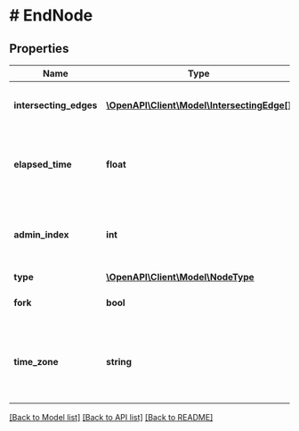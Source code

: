 # # EndNode

## Properties

Name | Type | Description | Notes
------------ | ------------- | ------------- | -------------
**intersecting_edges** | [**\OpenAPI\Client\Model\IntersectingEdge[]**](IntersectingEdge.md) | A set of edges intersecting this node. | [optional]
**elapsed_time** | **float** | The elapsed time along the path to arrive at this node. | [optional]
**admin_index** | **int** | The index into the &#x60;admins&#x60; list in which this node lies. | [optional]
**type** | [**\OpenAPI\Client\Model\NodeType**](NodeType.md) |  | [optional]
**fork** | **bool** | True if this node is a fork. | [optional]
**time_zone** | **string** | The canonical TZDB identifier for the node&#39;s time zone. | [optional]

[[Back to Model list]](../../README.md#models) [[Back to API list]](../../README.md#endpoints) [[Back to README]](../../README.md)
